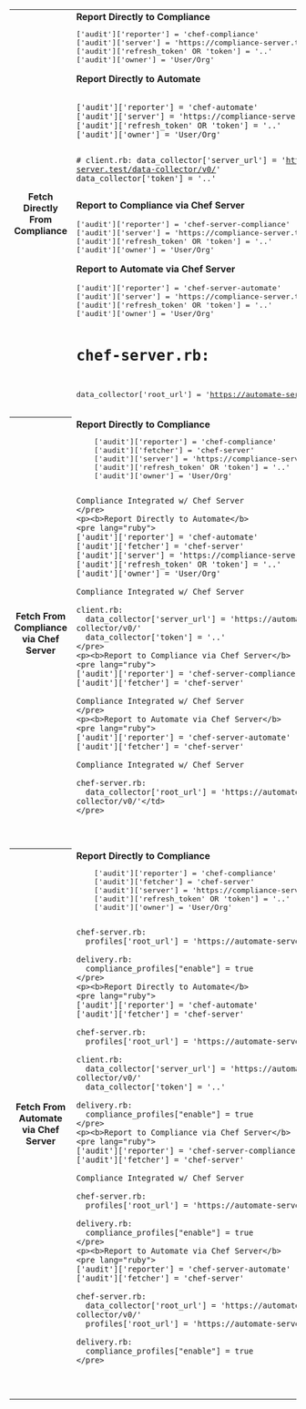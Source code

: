 <table>
<tr>
  <th>Fetch Directly From Compliance</th>
  <td><b>Report Directly to Compliance</b>
<pre lang="ruby">
['audit']['reporter'] = 'chef-compliance'
['audit']['server'] = 'https://compliance-server.test/api'
['audit']['refresh_token' OR 'token'] = '..'
['audit']['owner'] = 'User/Org'
</pre>
<p><b>Report Directly to Automate</b>
<pre lang="ruby"><code>
['audit']['reporter'] = 'chef-automate'
['audit']['server'] = 'https://compliance-server.test/api'
['audit']['refresh_token' OR 'token'] = '..'
['audit']['owner'] = 'User/Org'

&#35; client.rb:
data_collector['server_url'] = 'https://automate-server.test/data-collector/v0/'
data_collector['token'] = '..'
</code></pre>
<p><b>Report to Compliance via Chef Server</b>
<pre lang="ruby">
['audit']['reporter'] = 'chef-server-compliance'
['audit']['server'] = 'https://compliance-server.test/api'
['audit']['refresh_token' OR 'token'] = '..'
['audit']['owner'] = 'User/Org'
</pre>
<p><b>Report to Automate via Chef Server</b>
<pre lang="ruby">
['audit']['reporter'] = 'chef-server-automate'
['audit']['server'] = 'https://compliance-server.test/api'
['audit']['refresh_token' OR 'token'] = '..'
['audit']['owner'] = 'User/Org'

# chef-server.rb:
data_collector['root_url'] = 'https://automate-server.test/data-collector/v0/'
</pre>
  </td>
</tr>
<tr>
  <th>Fetch From Compliance via Chef Server</th>
  <td><b>Report Directly to Compliance</b>
    <pre lang="ruby">
    ['audit']['reporter'] = 'chef-compliance'
    ['audit']['fetcher'] = 'chef-server'
    ['audit']['server'] = 'https://compliance-server.test/api'
    ['audit']['refresh_token' OR 'token'] = '..'
    ['audit']['owner'] = 'User/Org'

    Compliance Integrated w/ Chef Server
    </pre>
    <p><b>Report Directly to Automate</b>
    <pre lang="ruby">
    ['audit']['reporter'] = 'chef-automate'
    ['audit']['fetcher'] = 'chef-server'
    ['audit']['server'] = 'https://compliance-server.test/api'
    ['audit']['refresh_token' OR 'token'] = '..'
    ['audit']['owner'] = 'User/Org'

    Compliance Integrated w/ Chef Server

    client.rb:
      data_collector['server_url'] = 'https://automate-server.test/data-collector/v0/'
      data_collector['token'] = '..'
    </pre>
    <p><b>Report to Compliance via Chef Server</b>
    <pre lang="ruby">
    ['audit']['reporter'] = 'chef-server-compliance'
    ['audit']['fetcher'] = 'chef-server'

    Compliance Integrated w/ Chef Server
    </pre>
    <p><b>Report to Automate via Chef Server</b>
    <pre lang="ruby">
    ['audit']['reporter'] = 'chef-server-automate'
    ['audit']['fetcher'] = 'chef-server'

    Compliance Integrated w/ Chef Server

    chef-server.rb:
      data_collector['root_url'] = 'https://automate-server.test/data-collector/v0/'</td>
    </pre>
  </td>
</tr>
<tr>
  <th>Fetch From Automate via Chef Server</th>
  <td><b>Report Directly to Compliance</b>
    <pre lang="ruby">
    ['audit']['reporter'] = 'chef-compliance'
    ['audit']['fetcher'] = 'chef-server'
    ['audit']['server'] = 'https://compliance-server.test/api'
    ['audit']['refresh_token' OR 'token'] = '..'
    ['audit']['owner'] = 'User/Org'

    chef-server.rb:
      profiles['root_url'] = 'https://automate-server.test'

    delivery.rb:
      compliance_profiles["enable"] = true
    </pre>
    <p><b>Report Directly to Automate</b>
    <pre lang="ruby">
    ['audit']['reporter'] = 'chef-automate'
    ['audit']['fetcher'] = 'chef-server'

    chef-server.rb:
      profiles['root_url'] = 'https://automate-server.test'

    client.rb:
      data_collector['server_url'] = 'https://automate-server.test/data-collector/v0/'
      data_collector['token'] = '..'

    delivery.rb:
      compliance_profiles["enable"] = true
    </pre>
    <p><b>Report to Compliance via Chef Server</b>
    <pre lang="ruby">
    ['audit']['reporter'] = 'chef-server-compliance'
    ['audit']['fetcher'] = 'chef-server'

    Compliance Integrated w/ Chef Server

    chef-server.rb:
      profiles['root_url'] = 'https://automate-server.test'

    delivery.rb:
      compliance_profiles["enable"] = true
    </pre>
    <p><b>Report to Automate via Chef Server</b>
    <pre lang="ruby">
    ['audit']['reporter'] = 'chef-server-automate'
    ['audit']['fetcher'] = 'chef-server'

    chef-server.rb:
      data_collector['root_url'] = 'https://automate-server.test/data-collector/v0/'
      profiles['root_url'] = 'https://automate-server.test'

    delivery.rb:
      compliance_profiles["enable"] = true
    </pre>
  </td>
</tr>
</table>
